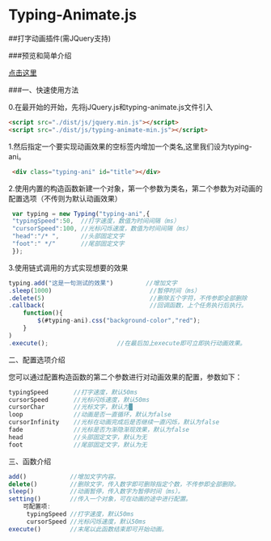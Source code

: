 # Typing-Animate.js

##打字动画插件(需JQuery支持)

###预览和简单介绍

[点击这里](http://www.one-story.cn/typing-animate.html)

###一、快速使用方法

0.在最开始的开始，先将jJQuery.js和typing-animate.js文件引入

```html
<script src="./dist/js/jquery.min.js"></script>
<script src="./dist/js/typing-animate-min.js"></script>

```

1.然后指定一个要实现动画效果的空标签内增加一个类名,这里我们设为typing-ani。

```html
 <div class="typing-ani" id="title"></div>
```

2.使用内置的构造函数新建一个对象，第一个参数为类名，第二个参数为对动画的配置选项（不传则为默认动画效果）

```javascript
 var typing = new Typing("typing-ani",{
 "typingSpeed":50,  //打字速度，数值为时间间隔（ms）
 "cursorSpeed":100, //光标闪烁速度，数值为时间间隔（ms）
 "head":"/* ",      //头部固定文字
 "foot":" */"       //尾部固定文字
 });
```

3.使用链式调用的方式实现想要的效果

```javascript
typing.add("这是一句测试的效果")         //增加文字
.sleep(1000)                           //暂停时间（ms）
.delete(5)                             //删除五个字符，不传参即全部删除
.callback(                             //回调函数，上个任务执行后执行。
    function(){
        $(#typing-ani).css("background-color","red"); 
    }
)
.execute();                   //在最后加上execute即可立即执行动画效果。
```

二、配置选项介绍

您可以通过配置构造函数的第二个参数进行对动画效果的配置，参数如下：

```javascript
typingSpeed       //打字速度，默认50ms
cursorSpeed       //光标闪烁速度，默认50ms
cursorChar        //光标文字，默认为█ 
loop              //动画是否一直循环，默认为false
cursorInfinity    //光标在动画完成后是否继续一直闪烁，默认为false
fade              //光标是否为渐隐渐现效果，默认为false
head              //头部固定文字，默认为无
foot              //尾部固定文字，默认为无
```

三、函数介绍
```javascript
add()            //增加文字内容。
delete()         //删除文字，传入数字即可删除指定个数，不传参即全部删除。
sleep()          //动画暂停，传入数字为暂停时间（ms）。
setting()        //传入一个对象，可在动画的途中进行配置。
    可配置项:
     typingSpeed //打字速度，默认50ms
     cursorSpeed //光标闪烁速度，默认50ms
execute()        //末尾以此函数结束即可开始动画。
```


